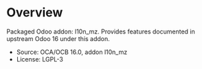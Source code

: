 # Overview

Packaged Odoo addon: l10n_mz. Provides features documented in upstream Odoo 16 under this addon.

- Source: OCA/OCB 16.0, addon l10n_mz
- License: LGPL-3
